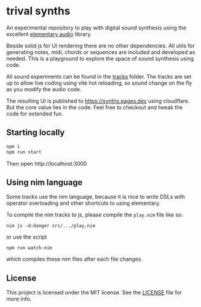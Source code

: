 # trival synths

An experimental repository to play with digital sound synthesis using the
excellent [elementary audio](https://elementary.audio) library.

Beside solid js for UI rendering there are no other dependencies. All utils for
generating notes, midi, chords or sequences are included and developed as
needed. This is a playground to explore the space of sound synthesis using code.

All sound experiments can be found in the [tracks](/src/tracks/) folder. The
tracks are set up to allow live coding using vite hot reloading, so sound change
on the fly as you modify the audio code.

The resulting UI is published to https://synths.pages.dev using cloudflare. But
the core value lies in the code. Feel free to checkout and tweak the code for
extended fun.

## Starting locally

```bash
npm i
npm run start
```

Then open http://localhost:3000

## Using nim language

Some tracks use the nim language, because it is nice to write DSLs with operator
overloading and other shortcuts to using elementary.

To compile the nim tracks to js, please compile the `play.nim` file like so:

```
nim js -d:danger src/.../play.nim
```

or use the script

```
npm run watch-nim
```

which compiles these nim files after each file changes.

## License

This project is licensed under the MIT license. See the [LICENSE](LICENSE) file
for more info.
